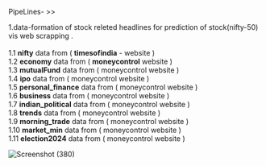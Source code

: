 PipeLines- >>

1.data-formation of stock releted headlines for prediction of stock(nifty-50) vis web scrapping .
<br> <br>
  1.1  **nifty** data from (  **timesofindia** - website )<br>
  1.2  **economy** data from ( **moneycontrol** website )<br>
  1.3  **mutualFund** data from ( moneycontrol website )<br>
  1.4  **ipo** data from ( moneycontrol website )<br>
  1.5  **personal_finance** data from ( moneycontrol website )<br>
  1.6  **business** data from ( moneycontrol website )<br>
  1.7  **indian_political** data from ( moneycontrol website )<br>
  1.8  **trends** data from ( moneycontrol website )<br>
  1.9  **morning_trade** data from ( moneycontrol website )<br>
  1.10 **market_min** data from ( moneycontrol website )<br>
  1.11 **election2024** data from ( moneycontrol website )<br>


  ![Screenshot (380)](https://github.com/raj075512/.ipynb_checkpoints/assets/91281709/4d9d3d0d-a4e0-4cb5-8313-0f2a02320a97)

  
